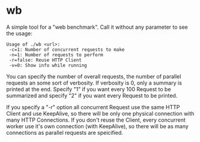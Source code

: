 wb
==

A simple tool for a "web benchmark". Call it without any parameter to see the usage:

    Usage of ./wb <url>:
     -c=1: Number of concurrent requests to make
     -n=1: Number of requests to perform
     -r=false: Reuse HTTP Client
     -v=0: Show info while running

You can specify the number of overall requests, the number of parallel requests an some sort of verbosity. 
If verbosity is 0, only a summary is printed at the end. Specify "1" if you want every 100 Request to be 
summarized and specify "2" if you want every Request to be printed.

If you specify a "-r" option all concurrent Request use the same HTTP Client and use KeepAlive, so there will
be only one physical connection with many HTTP Connections. If you don't reuse the Client, every concurrent
worker use it's own connection (with KeepAlive), so there will be as many connections as parallel requests
are speicified.